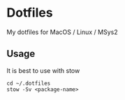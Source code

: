 # Dotfiles

My dotfiles for MacOS / Linux / MSys2

## Usage

It is best to use with stow

```
cd ~/.dotfiles
stow -Sv <package-name>
```